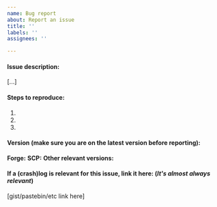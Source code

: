 ```yaml
---
name: Bug report
about: Report an issue
title: ''
labels: ''
assignees: ''

---
```


#### Issue description:
\[...\]

#### Steps to reproduce:
1.
2.
3.

#### Version (make sure you are on the latest version before reporting):
**Forge:** 
**SCP:** 
**Other relevant versions:** 

#### If a (crash)log is relevant for this issue, link it here: (_It's almost always relevant_)

[gist/pastebin/etc link here]
